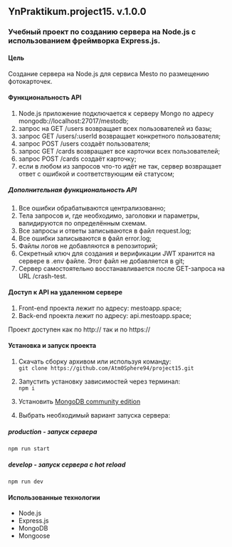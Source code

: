 ## YnPraktikum.project15. v.1.0.0
### Учебный проект по созданию сервера на Node.js с использованием фреймворка Express.js.

#### Цель
Создание сервера на Node.js для сервиса Mesto по размещению фотокарточек.

#### Функциональность API

1. Node.js приложение подключается к серверу Mongo по адресу mongodb://localhost:27017/mestodb;
2. запрос на GET /users возвращает всех пользователей из базы;
3. запрос GET /users/:userId возвращает конкретного пользователя;
4. запрос POST /users создаёт пользователя;
5. запрос GET /cards возвращает все карточки всех пользователей;
6. запрос POST /cards создаёт карточку;
7. если в любом из запросов что-то идёт не так, сервер возвращает ответ с ошибкой и соответствующим ей статусом;

##### Дополнительная функциональность API

1. Все ошибки обрабатываются централизованно;
2. Тела запросов и, где необходимо, заголовки и параметры, валидируются по определённым схемам. 
3. Все запросы и ответы записываются в файл request.log;
4. Все ошибки записываются в файл error.log;
5. Файлы логов не добавляются в репозиторий;
6. Секретный ключ для создания и верификации JWT хранится на сервере в .env файле. Этот файл не добавляется в git;
7. Сервер самостоятельно восстанавливается после GET-запроса на URL /crash-test.

#### Доступ к API на удаленном сервере
1. Front-end проекта лежит по адресу: mestoapp.space;
2. Back-end проекта лежит по адресу: api.mestoapp.space;

Проект доступен как по http:// так и по https://

#### Установка и запуск проекта
1. Скачать сборку архивом или используя команду:  
```git clone https://github.com/Atm0Sphere94/project15.git```  
2. Запустить установку зависимостей через терминал:  
```npm i```  
3. Установить [MongoDB community edition](https://docs.mongodb.com/manual/administration/install-community/)

4. Выбрать необходимый вариант запуска сервера:  
##### production - запуск сервера  
```npm run start```  
##### develop - запуск сервера с hot reload  
```npm run dev```  

#### Использованные технологии
+ Node.js
+ Express.js
+ MongoDB
+ Mongoose

